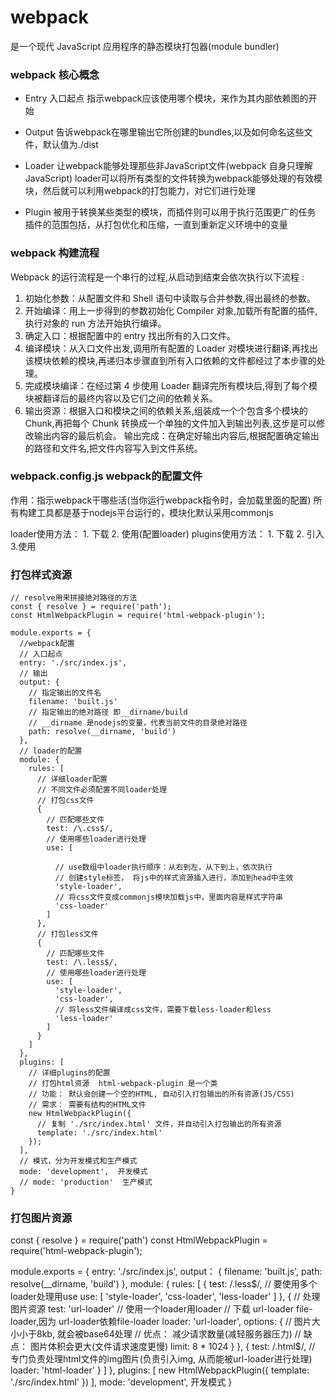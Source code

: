 # webpack 
是一个现代 JavaScript 应用程序的静态模块打包器(module bundler)

### webpack 核心概念
* Entry 入口起点
    指示webpack应该使用哪个模块，来作为其内部依赖图的开始

* Output 告诉webpack在哪里输出它所创建的bundles,以及如何命名这些文件，默认值为./dist

* Loader 让webpack能够处理那些非JavaScript文件(webpack 自身只理解JavaScript)
    loader可以将所有类型的文件转换为webpack能够处理的有效模块，然后就可以利用webpack的打包能力，对它们进行处理

* Plugin 被用于转换某些类型的模块，而插件则可以用于执行范围更广的任务
    插件的范围包括，从打包优化和压缩，一直到重新定义环境中的变量

### webpack 构建流程
Webpack 的运行流程是一个串行的过程,从启动到结束会依次执行以下流程 :

1. 初始化参数：从配置文件和 Shell 语句中读取与合并参数,得出最终的参数。
2. 开始编译：用上一步得到的参数初始化 Compiler 对象,加载所有配置的插件,执行对象的 run 方法开始执行编译。
3. 确定入口：根据配置中的 entry 找出所有的入口文件。
4. 编译模块：从入口文件出发,调用所有配置的 Loader 对模块进行翻译,再找出该模块依赖的模块,再递归本步骤直到所有入口依赖的文件都经过了本步骤的处理。
5. 完成模块编译：在经过第 4 步使用 Loader 翻译完所有模块后,得到了每个模块被翻译后的最终内容以及它们之间的依赖关系。
6. 输出资源：根据入口和模块之间的依赖关系,组装成一个个包含多个模块的 Chunk,再把每个 Chunk 转换成一个单独的文件加入到输出列表,这步是可以修改输出内容的最后机会。
输出完成：在确定好输出内容后,根据配置确定输出的路径和文件名,把文件内容写入到文件系统。





### webpack.config.js webpack的配置文件
作用：指示webpack干哪些活(当你运行webpack指令时，会加载里面的配置)
所有构建工具都是基于nodejs平台运行的，模块化默认采用commonjs

loader使用方法： 1. 下载  2. 使用(配置loader)
plugins使用方法： 1. 下载  2. 引入  3.使用


### 打包样式资源
```
// resolve用来拼接绝对路径的方法
const { resolve } = require('path');
const HtmlWebpackPlugin = require('html-webpack-plugin');

module.exports = {
  //webpack配置
  // 入口起点
  entry: './src/index.js',
  // 输出
  output: {
    // 指定输出的文件名
    filename: 'built.js'
    // 指定输出的绝对路径 即__dirname/build
    // __dirname 是nodejs的变量，代表当前文件的目录绝对路径
    path: resolve(__dirname, 'build')
  },
  // loader的配置
  module: {
    rules: [
      // 详细loader配置
      // 不同文件必须配置不同loader处理
      // 打包css文件
      {
        // 匹配哪些文件
        test: /\.css$/,
        // 使用哪些loader进行处理
        use: [

          // use数组中loader执行顺序：从右到左，从下到上，依次执行
          // 创建style标签， 将js中的样式资源插入进行，添加到head中生效
          'style-loader',
          // 将css文件变成commonjs模块加载js中，里面内容是样式字符串
          'css-loader'
        ]
      },
      // 打包less文件
      {
        // 匹配哪些文件
        test: /\.less$/,
        // 使用哪些loader进行处理
        use: [
          'style-loader',
          'css-loader',
          // 将less文件编译成css文件，需要下载less-loader和less
          'less-loader'
        ]
      }
    ]
  },
  plugins: [
    // 详细plugins的配置
    // 打包html资源  html-webpack-plugin 是一个类
    // 功能： 默认会创建一个空的HTML, 自动引入打包输出的所有资源(JS/CSS)
    // 需求： 需要有结构的HTML文件
    new HtmlWebpackPlugin({
      // 复制 './src/index.html' 文件，并自动引入打包输出的所有资源
      template: './src/index.html'
    });
  ],
  // 模式，分为开发模式和生产模式
  mode: 'development',  开发模式
  // mode: 'production'  生产模式
}
```


### 打包图片资源
const { resolve } = require('path')
const HtmlWebpackPlugin = require('html-webpack-plugin');

module.exports = {
  entry: './src/index.js',
  output： {
    filename: 'built.js',
    path: resolve(__dirname, 'build')
  },
  module: {
    rules: [
      {
        test: /\.less$/,
        // 要使用多个loader处理用use
        use: [
          'style-loader',
          'css-loader',
          'less-loader'
        ]
      },
      {
        // 处理图片资源
        test: 'url-loader'
        // 使用一个loader用loader
        // 下载 url-loader file-loader,因为 url-loader依赖file-loader
        loader: 'url-loader',
        options: {
          // 图片大小小于8kb, 就会被base64处理
          // 优点： 减少请求数量(减轻服务器压力)
          // 缺点： 图片体积会更大(文件请求速度更慢)
          limit: 8 * 1024
        }
      },
      {
        test: /\.html$/,
        // 专门负责处理html文件的img图片(负责引入img, 从而能被url-loader进行处理)
        loader: 'html-loader'
      }
    ]
  },
  plugins: [
    new HtmlWebpackPlugin({
      template: './src/index.html'
    })
  ],
  mode: 'development',  开发模式
}